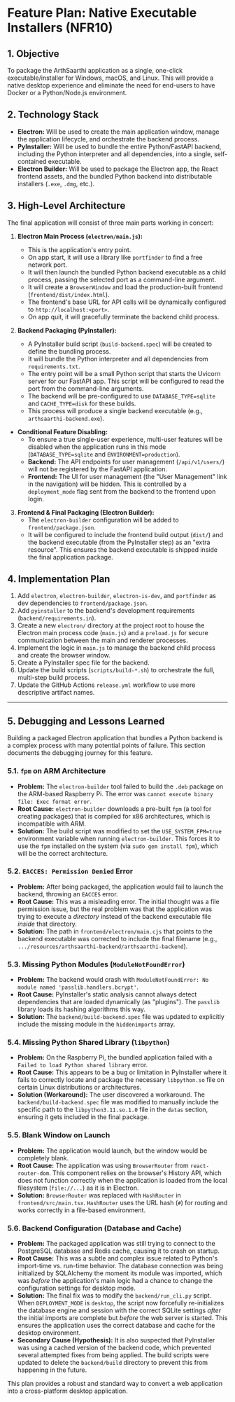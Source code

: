 # Feature Plan: Native Executable Installers (NFR10)

## 1. Objective

To package the ArthSaarthi application as a single, one-click executable/installer for Windows, macOS, and Linux. This will provide a native desktop experience and eliminate the need for end-users to have Docker or a Python/Node.js environment.

## 2. Technology Stack

*   **Electron:** Will be used to create the main application window, manage the application lifecycle, and orchestrate the backend process.
*   **PyInstaller:** Will be used to bundle the entire Python/FastAPI backend, including the Python interpreter and all dependencies, into a single, self-contained executable.
*   **Electron Builder:** Will be used to package the Electron app, the React frontend assets, and the bundled Python backend into distributable installers (`.exe`, `.dmg`, etc.).

## 3. High-Level Architecture

The final application will consist of three main parts working in concert:

1.  **Electron Main Process (`electron/main.js`):**
    *   This is the application's entry point.
    *   On app start, it will use a library like `portfinder` to find a free network port.
    *   It will then launch the bundled Python backend executable as a child process, passing the selected port as a command-line argument.
    *   It will create a `BrowserWindow` and load the production-built frontend (`frontend/dist/index.html`).
    *   The frontend's base URL for API calls will be dynamically configured to `http://localhost:<port>`.
    *   On app quit, it will gracefully terminate the backend child process.

2.  **Backend Packaging (PyInstaller):**
    *   A PyInstaller build script (`build-backend.spec`) will be created to define the bundling process.
    *   It will bundle the Python interpreter and all dependencies from `requirements.txt`.
    *   The entry point will be a small Python script that starts the Uvicorn server for our FastAPI app. This script will be configured to read the port from the command-line arguments.
    *   The backend will be pre-configured to use `DATABASE_TYPE=sqlite` and `CACHE_TYPE=disk` for these builds.
    *   This process will produce a single backend executable (e.g., `arthsaarthi-backend.exe`).

*   **Conditional Feature Disabling:**
    *   To ensure a true single-user experience, multi-user features will be disabled when the application runs in this mode (`DATABASE_TYPE=sqlite` and `ENVIRONMENT=production`).
    *   **Backend:** The API endpoints for user management (`/api/v1/users/`) will not be registered by the FastAPI application.
    *   **Frontend:** The UI for user management (the "User Management" link in the navigation) will be hidden. This is controlled by a `deployment_mode` flag sent from the backend to the frontend upon login.

3.  **Frontend & Final Packaging (Electron Builder):**
    *   The `electron-builder` configuration will be added to `frontend/package.json`.
    *   It will be configured to include the frontend build output (`dist/`) and the backend executable (from the PyInstaller step) as an "extra resource". This ensures the backend executable is shipped inside the final application package.

## 4. Implementation Plan

1.  Add `electron`, `electron-builder`, `electron-is-dev`, and `portfinder` as dev dependencies to `frontend/package.json`.
2.  Add `pyinstaller` to the backend's development requirements (`backend/requirements.in`).
3.  Create a new `electron/` directory at the project root to house the Electron main process code (`main.js`) and a `preload.js` for secure communication between the main and renderer processes.
4.  Implement the logic in `main.js` to manage the backend child process and create the browser window.
5.  Create a PyInstaller spec file for the backend.
6.  Update the build scripts (`scripts/build-*.sh`) to orchestrate the full, multi-step build process.
7.  Update the GitHub Actions `release.yml` workflow to use more descriptive artifact names.

---

## 5. Debugging and Lessons Learned

Building a packaged Electron application that bundles a Python backend is a complex process with many potential points of failure. This section documents the debugging journey for this feature.

### 5.1. `fpm` on ARM Architecture

*   **Problem:** The `electron-builder` tool failed to build the `.deb` package on the ARM-based Raspberry Pi. The error was `cannot execute binary file: Exec format error`.
*   **Root Cause:** `electron-builder` downloads a pre-built `fpm` (a tool for creating packages) that is compiled for x86 architectures, which is incompatible with ARM.
*   **Solution:** The build script was modified to set the `USE_SYSTEM_FPM=true` environment variable when running `electron-builder`. This forces it to use the `fpm` installed on the system (via `sudo gem install fpm`), which will be the correct architecture.

### 5.2. `EACCES: Permission Denied` Error

*   **Problem:** After being packaged, the application would fail to launch the backend, throwing an `EACCES` error.
*   **Root Cause:** This was a misleading error. The initial thought was a file permission issue, but the real problem was that the application was trying to execute a *directory* instead of the backend executable file *inside* that directory.
*   **Solution:** The path in `frontend/electron/main.cjs` that points to the backend executable was corrected to include the final filename (e.g., `.../resources/arthsaarthi-backend/arthsaarthi-backend`).

### 5.3. Missing Python Modules (`ModuleNotFoundError`)

*   **Problem:** The backend would crash with `ModuleNotFoundError: No module named 'passlib.handlers.bcrypt'`.
*   **Root Cause:** PyInstaller's static analysis cannot always detect dependencies that are loaded dynamically (as "plugins"). The `passlib` library loads its hashing algorithms this way.
*   **Solution:** The `backend/build-backend.spec` file was updated to explicitly include the missing module in the `hiddenimports` array.

### 5.4. Missing Python Shared Library (`libpython`)

*   **Problem:** On the Raspberry Pi, the bundled application failed with a `Failed to load Python shared library` error.
*   **Root Cause:** This appears to be a bug or limitation in PyInstaller where it fails to correctly locate and package the necessary `libpython.so` file on certain Linux distributions or architectures.
*   **Solution (Workaround):** The user discovered a workaround. The `backend/build-backend.spec` file was modified to manually include the specific path to the `libpython3.11.so.1.0` file in the `datas` section, ensuring it gets included in the final package.

### 5.5. Blank Window on Launch

*   **Problem:** The application would launch, but the window would be completely blank.
*   **Root Cause:** The application was using `BrowserRouter` from `react-router-dom`. This component relies on the browser's History API, which does not function correctly when the application is loaded from the local filesystem (`file://...`) as it is in Electron.
*   **Solution:** `BrowserRouter` was replaced with `HashRouter` in `frontend/src/main.tsx`. `HashRouter` uses the URL hash (`#`) for routing and works correctly in a file-based environment.

### 5.6. Backend Configuration (Database and Cache)

*   **Problem:** The packaged application was still trying to connect to the PostgreSQL database and Redis cache, causing it to crash on startup.
*   **Root Cause:** This was a subtle and complex issue related to Python's import-time vs. run-time behavior. The database connection was being initialized by SQLAlchemy the moment its module was imported, which was *before* the application's main logic had a chance to change the configuration settings for desktop mode.
*   **Solution:** The final fix was to modify the `backend/run_cli.py` script. When `DEPLOYMENT_MODE` is `desktop`, the script now forcefully re-initializes the database engine and session with the correct SQLite settings *after* the initial imports are complete but *before* the web server is started. This ensures the application uses the correct database and cache for the desktop environment.
*   **Secondary Cause (Hypothesis):** It is also suspected that PyInstaller was using a cached version of the backend code, which prevented several attempted fixes from being applied. The build scripts were updated to delete the `backend/build` directory to prevent this from happening in the future.

This plan provides a robust and standard way to convert a web application into a cross-platform desktop application.
